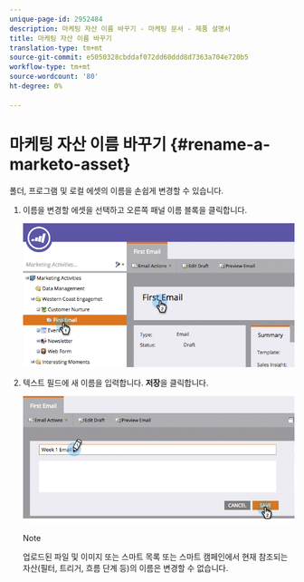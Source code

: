 ```yaml
---
unique-page-id: 2952484
description: 마케팅 자산 이름 바꾸기 - 마케팅 문서 - 제품 설명서
title: 마케팅 자산 이름 바꾸기
translation-type: tm+mt
source-git-commit: e5050328cbddaf072dd60ddd8d7363a704e720b5
workflow-type: tm+mt
source-wordcount: '80'
ht-degree: 0%

---
```



# 마케팅 자산 이름 바꾸기 {#rename-a-marketo-asset}

폴더, 프로그램 및 로컬 에셋의 이름을 손쉽게 변경할 수 있습니다.

1. 이름을 변경할 에셋을 선택하고 오른쪽 패널 이름 블록을 클릭합니다.

   ![](assets/image2015-4-10-17-19-48.png)

1. 텍스트 필드에 새 이름을 입력합니다. **저장**&#x200B;을 클릭합니다.

   ![](assets/image2015-4-10-17-3a19-3a33.png)

   >[!NOTE]
   >
   >업로드된 파일 및 이미지 또는 스마트 목록 또는 스마트 캠페인에서 현재 참조되는 자산(필터, 트리거, 흐름 단계 등)의 이름은 변경할 수 없습니다.
